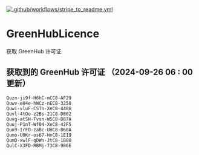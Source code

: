 [![.github/workflows/stripe_to_readme.yml](https://github.com/zjx-kimi/GreenHubLicence/actions/workflows/stripe_to_readme.yml/badge.svg)](https://github.com/zjx-kimi/GreenHubLicence/actions/workflows/stripe_to_readme.yml)
# GreenHubLicence
获取 GreenHub 许可证
## 获取到的 GreenHub 许可证 （2024-09-26 06 : 00 更新）
```
Quzn-ji9f-H6hC-mCC8-AF29
Quwv-eH4e-hWCz-nEC8-3258
Quwi-vluF-CSTn-XeC8-4488
Quvl-4tOo-z2Bs-21C8-D802
Quvg-atSH-Tvsn-W5C8-D87A
Quuj-P1nT-Wf04-XeC8-42F5
Qun9-IrFO-zaBc-UHC8-060A
Qumo-U0Kr-os67-HnC8-1E19
QumD-xwlF-qDWn-JtC8-1B80
QulC-X3FD-RBMj-73C8-986E
```
